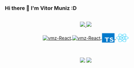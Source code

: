    ### Hi there 👋 I'm Vitor Muniz :D
   <br/>
<div align="center">
  <div>
    <a href="https://github.com/vitormuuniz">
    <img height="180em" src="https://github-readme-stats.vercel.app/api?username=vitormuuniz&show_icons=true&theme=dracula&include_all_commits=true&count_private=true"/>
    <img height="180em" src="https://github-readme-stats.vercel.app/api/top-langs/?username=vitormuuniz&layout=compact&langs_count=7&theme=dracula"/>
  </div>
  <div style="display: inline_block; cursor: none;"><br>
    <img align="center" alt="vmz-React" height="35" width="50" src="https://www.vectorlogo.zone/logos/java/java-ar21.svg">
    <img align="center" alt="vmz-React" height="40" width="50" src="https://www.vectorlogo.zone/logos/springio/springio-ar21.svg">
    <img align="center" alt="vmz-Ts" height="30" width="40" src="https://raw.githubusercontent.com/devicons/devicon/master/icons/typescript/typescript-plain.svg">
    <img align="center" alt="vmz-React" height="30" width="40" src="https://raw.githubusercontent.com/devicons/devicon/master/icons/react/react-original.svg">
   </div>
  
  ##
 <br/>
   <div> 
     <a href = "mailto:vitormuuniz@gmail.com"><img src="https://img.shields.io/badge/-Gmail-%23333?style=for-the-badge&logo=gmail&logoColor=white" target="_blank"></a>
     <a href="https://www.linkedin.com/in/vitormuniz" target="_blank"><img src="https://img.shields.io/badge/-LinkedIn-%230077B5?style=for-the-badge&logo=linkedin&logoColor=white" target="_blank"></a> 
  </div>
</div>
